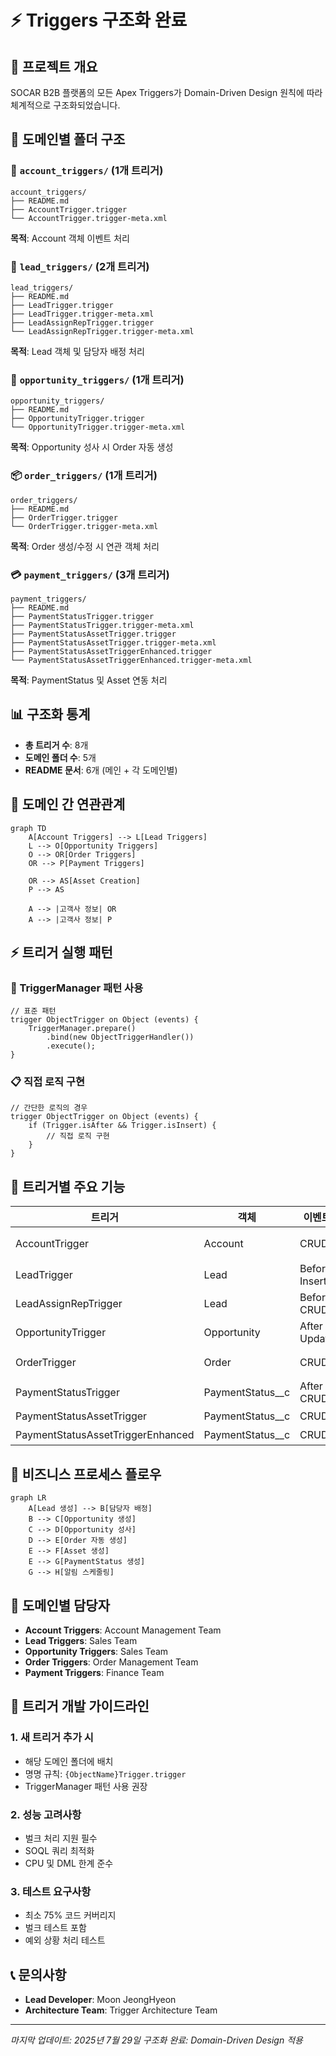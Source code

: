# ⚡ Triggers 구조화 완료

## 🎯 프로젝트 개요
SOCAR B2B 플랫폼의 모든 Apex Triggers가 Domain-Driven Design 원칙에 따라 체계적으로 구조화되었습니다.

## 📁 도메인별 폴더 구조

### 🏢 `account_triggers/` (1개 트리거)
```
account_triggers/
├── README.md
├── AccountTrigger.trigger
└── AccountTrigger.trigger-meta.xml
```
**목적**: Account 객체 이벤트 처리

### 👥 `lead_triggers/` (2개 트리거)
```
lead_triggers/
├── README.md
├── LeadTrigger.trigger
├── LeadTrigger.trigger-meta.xml
├── LeadAssignRepTrigger.trigger
└── LeadAssignRepTrigger.trigger-meta.xml
```
**목적**: Lead 객체 및 담당자 배정 처리

### 🎯 `opportunity_triggers/` (1개 트리거)
```
opportunity_triggers/
├── README.md
├── OpportunityTrigger.trigger
└── OpportunityTrigger.trigger-meta.xml
```
**목적**: Opportunity 성사 시 Order 자동 생성

### 📦 `order_triggers/` (1개 트리거)
```
order_triggers/
├── README.md
├── OrderTrigger.trigger
└── OrderTrigger.trigger-meta.xml
```
**목적**: Order 생성/수정 시 연관 객체 처리

### 💳 `payment_triggers/` (3개 트리거)
```
payment_triggers/
├── README.md
├── PaymentStatusTrigger.trigger
├── PaymentStatusTrigger.trigger-meta.xml
├── PaymentStatusAssetTrigger.trigger
├── PaymentStatusAssetTrigger.trigger-meta.xml
├── PaymentStatusAssetTriggerEnhanced.trigger
└── PaymentStatusAssetTriggerEnhanced.trigger-meta.xml
```
**목적**: PaymentStatus 및 Asset 연동 처리

## 📊 구조화 통계
- **총 트리거 수**: 8개
- **도메인 폴더 수**: 5개
- **README 문서**: 6개 (메인 + 각 도메인별)

## 🔗 도메인 간 연관관계
```mermaid
graph TD
    A[Account Triggers] --> L[Lead Triggers]
    L --> O[Opportunity Triggers]
    O --> OR[Order Triggers]
    OR --> P[Payment Triggers]
    
    OR --> AS[Asset Creation]
    P --> AS
    
    A --> |고객사 정보| OR
    A --> |고객사 정보| P
```

## ⚡ 트리거 실행 패턴

### 🔄 TriggerManager 패턴 사용
```apex
// 표준 패턴
trigger ObjectTrigger on Object (events) {
    TriggerManager.prepare()
        .bind(new ObjectTriggerHandler())
        .execute();
}
```

### 📋 직접 로직 구현
```apex
// 간단한 로직의 경우
trigger ObjectTrigger on Object (events) {
    if (Trigger.isAfter && Trigger.isInsert) {
        // 직접 로직 구현
    }
}
```

## 🎯 트리거별 주요 기능

| 트리거 | 객체 | 이벤트 | 주요 기능 |
|--------|------|--------|-----------|
| AccountTrigger | Account | CRUD | 데이터 검증, 기본값 설정 |
| LeadTrigger | Lead | Before Insert | 소유자 자동 할당 |
| LeadAssignRepTrigger | Lead | Before CRUD | 담당자 배정 |
| OpportunityTrigger | Opportunity | After Update | Order 자동 생성 |
| OrderTrigger | Order | CRUD | Asset/Payment 생성 |
| PaymentStatusTrigger | PaymentStatus__c | After CRUD | 알림, 연체 처리 |
| PaymentStatusAssetTrigger | PaymentStatus__c | CRUD | Asset 연동 |
| PaymentStatusAssetTriggerEnhanced | PaymentStatus__c | CRUD | 고급 Asset 연동 |

## 🚀 비즈니스 프로세스 플로우
```mermaid
graph LR
    A[Lead 생성] --> B[담당자 배정]
    B --> C[Opportunity 생성]
    C --> D[Opportunity 성사]
    D --> E[Order 자동 생성]
    E --> F[Asset 생성]
    E --> G[PaymentStatus 생성]
    G --> H[알림 스케줄링]
```

## 👥 도메인별 담당자
- **Account Triggers**: Account Management Team
- **Lead Triggers**: Sales Team
- **Opportunity Triggers**: Sales Team
- **Order Triggers**: Order Management Team
- **Payment Triggers**: Finance Team

## 📝 트리거 개발 가이드라인

### 1. 새 트리거 추가 시
- 해당 도메인 폴더에 배치
- 명명 규칙: `{ObjectName}Trigger.trigger`
- TriggerManager 패턴 사용 권장

### 2. 성능 고려사항
- 벌크 처리 지원 필수
- SOQL 쿼리 최적화
- CPU 및 DML 한계 준수

### 3. 테스트 요구사항
- 최소 75% 코드 커버리지
- 벌크 테스트 포함
- 예외 상황 처리 테스트

## 📞 문의사항
- **Lead Developer**: Moon JeongHyeon
- **Architecture Team**: Trigger Architecture Team

---
*마지막 업데이트: 2025년 7월 29일*
*구조화 완료: Domain-Driven Design 적용*
